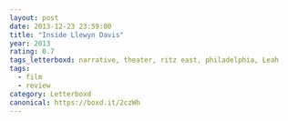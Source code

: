 ```yaml
---
layout: post 
date: 2013-12-23 23:59:00
title: "Inside Llewyn Davis"
year: 2013
rating: 0.7
tags_letterboxd: narrative, theater, ritz east, philadelphia, Leah
tags:
  - film
  - review
category: Letterboxd
canonical: https://boxd.it/2czWh
---
```

